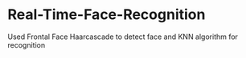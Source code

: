 # Real-Time-Face-Recognition
Used Frontal Face Haarcascade to detect face and KNN algorithm for recognition
